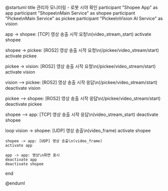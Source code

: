 @startuml
title 관리자 모니터링 - 로봇 시야 확인
participant "Shopee App" as app
participant "Shopee\nMain Service" as shopee
participant "Pickee\nMain Service" as pickee
participant "Pickee\nVision AI Service" as vision

app -> shopee: [TCP] 영상 송출 시작 요청\n(video_stream_start)
activate shopee

shopee -> pickee: [ROS2] 영상 송출 시작 요청\n(/pickee/video_stream/start)
activate pickee

pickee -> vision: [ROS2] 영상 송출 시작 요청\n(/pickee/video_stream/start)
activate vision

vision --> pickee: [ROS2] 영상 송출 시작 응답\n(/pickee/video_stream/start)
deactivate vision

pickee --> shopee: [ROS2] 영상 송출 시작 응답\n(/pickee/video_stream/start)
deactivate pickee

shopee --> app: [TCP] 영상 송출 시작 응답\n(video_stream_start)
deactivate shopee

loop
    vision -> shopee: [UDP] 영상 송출\n(video_frame)
    activate shopee
    
    shopee -> app: [UDP] 영상 송출\n(video_frame)
    activate app
    
    app -> app: 영상\n화면 표시
    deactivate app
    deactivate shopee
end

@enduml